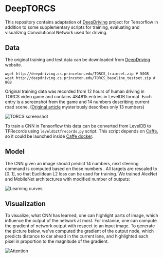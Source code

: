 # DeepTORCS

This repository contains adaptation of [DeepDriving](http://deepdriving.cs.princeton.edu/) project for Tensorflow in addition to some supplementary scripts for training, evaluating and visualizing Convolutional Network used for driving.

## Data

The original training and test data can be downloaded from [DeepDriving](http://deepdriving.cs.princeton.edu/) website.

```
wget http://deepdriving.cs.princeton.edu/TORCS_trainset.zip # 50GB
wget http://deepdriving.cs.princeton.edu/TORCS_baseline_testset.zip # 8GB
```

Original training data was recorded from 12 hours of human driving in TORCS video game and contains 484815 entries in LevelDB format. Each entry is a screenshot from the game and 14 numbers describing current road scene. ([Original article](http://deepdriving.cs.princeton.edu/paper.pdf) mysteriously describes only 13 numbers)

![TORCS screenshot](https://github.com/skripniuk/DeepTORCS/blob/master/pictures/screenshot.jpg)

To train a CNN in Tensorflow this data can be converted from LevelDB to TFRecords using ```leveldb2tfrecords.py``` script. This script depends on [Caffe](http://caffe.berkeleyvision.org/), so it could be launched inside [Caffe docker](https://hub.docker.com/r/bvlc/caffe/).

## Model

The CNN given an image should predict 14 numbers, next steering command is computed based on those numbers . All targets are rescaled to [0..1], so that Euclidean L2 loss can be used for training. We trained AlexNet and MobileNet architectures with modified number of outputs:

![Learning curves](https://github.com/skripniuk/DeepTORCS/blob/master/pictures/curves.png)

## Visualization

To visualize, what CNN has learned, one can highlight parts of image, which influence the output of the network at most. For instance, one can compute the gradient of network output with respect to an input image. To generate the picture below, we've computed the gradient of the output node, which predicts distance to car ahead in the current lane, and highlighted each pixel in proportion to the magnitude of the gradient.

![Attention](https://github.com/skripniuk/DeepTORCS/blob/master/pictures/attention.png)
